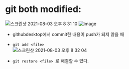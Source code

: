 # git both modified: <br>

![스크린샷 2021-08-03 오후 8 31 10](https://user-images.githubusercontent.com/65120581/128008278-c33319f2-223e-4177-9e5a-55171f994621.png)
![image](https://user-images.githubusercontent.com/65120581/128008433-fab27c65-8287-4912-8cbc-86974811b94c.png)
- githubdesktop에서 commit한 내용이 push가 되지 않을 때

- `git add <file>` <br>
![스크린샷 2021-08-03 오후 8 32 04](https://user-images.githubusercontent.com/65120581/128008393-7e0efad9-f6a2-4c23-afde-a3523041c1d2.png)
- `git restore <file> `로 해결할 수 있다.
